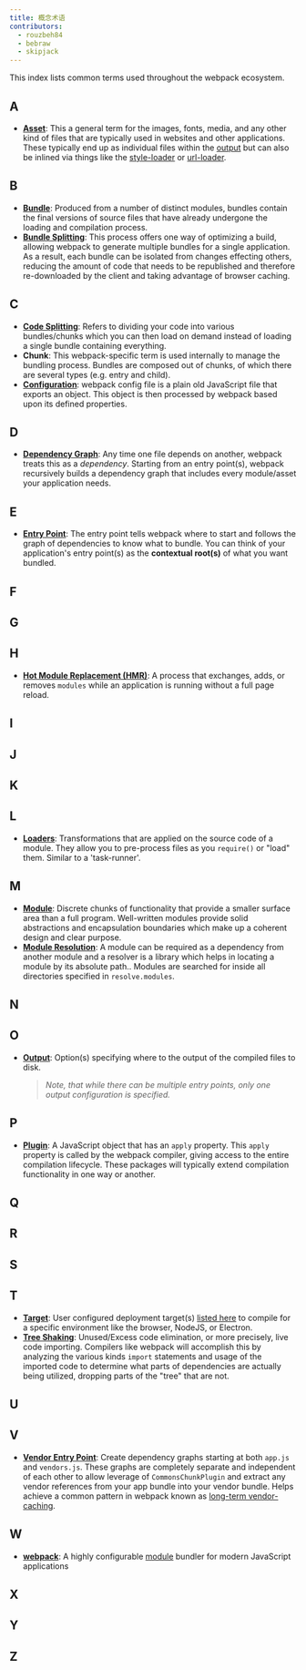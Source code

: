 ```yaml
---
title: 概念术语
contributors:
  - rouzbeh84
  - bebraw
  - skipjack
---
```


This index lists common terms used throughout the webpack ecosystem.


## A

- [**Asset**](/guides/asset-management/): This a general term for the images, fonts, media, and any other kind of files that are typically used in websites and other applications. These typically end up as individual files within the [output](/glossary#o) but can also be inlined via things like the [style-loader](/loaders/style-loader) or [url-loader](/loaders/url-loader).


## B

- [**Bundle**](/guides/getting-started/#creating-a-bundle): Produced from a number of distinct modules, bundles contain the final versions of source files that have already undergone the loading and compilation process.
- [**Bundle Splitting**](/guides/code-splitting): This process offers one way of optimizing a build, allowing webpack to generate multiple bundles for a single application. As a result, each bundle can be isolated from changes effecting others, reducing the amount of code that needs to be republished and therefore re-downloaded by the client and taking advantage of browser caching.


## C

- [**Code Splitting**](/guides/code-splitting/): Refers to dividing your code into various bundles/chunks which you can then load on demand instead of loading a single bundle containing everything.
- **Chunk**: This webpack-specific term is used internally to manage the bundling process. Bundles are composed out of chunks, of which there are several types (e.g. entry and child).
- [**Configuration**](/concepts/configuration/): webpack config file is a plain old JavaScript file that exports an object. This object is then processed by webpack based upon its defined properties.


## D

- [**Dependency Graph**](/concepts/dependency-graph): Any time one file depends on another, webpack treats this as a *dependency*. Starting from an entry point(s), webpack recursively builds a dependency graph that includes every module/asset your application needs.


## E

- [**Entry Point**](/concepts/entry-points): The entry point tells webpack where to start and follows the graph of dependencies to know what to bundle. You can think of your application's entry point(s) as the **contextual root(s)** of what you want bundled.


## F

## G

## H

- [**Hot Module Replacement (HMR)**](/concepts/hot-module-replacement): A process that exchanges, adds, or removes  `modules` while an application is running without a full page reload.


## I

## J

## K

## L

- [**Loaders**](/concepts/loaders): Transformations that are applied on the source code of a module. They allow you to pre-process files as you `require()` or "load" them. Similar to a 'task-runner'.


## M

- [**Module**](/concepts/modules): Discrete chunks of functionality that provide a smaller surface area than a full program. Well-written modules provide solid abstractions and encapsulation boundaries which make up a coherent design and clear purpose.
- [**Module Resolution**](/concepts/module-resolution/): A module can be required as a dependency from another module and a resolver is a library which helps in locating a module by its absolute path.. Modules are searched for inside all directories specified in `resolve.modules`.


## N

## O

- [**Output**](/concepts/output): Option(s) specifying where to the output of the compiled files to disk.
  > _Note, that while there can be multiple entry points, only one output configuration is specified._


## P

- [**Plugin**](/concepts/plugins): A JavaScript object that has an `apply` property. This `apply` property is called by the webpack compiler, giving access to the entire compilation lifecycle. These packages will typically extend compilation functionality in one way or another.


## Q

## R

## S

## T

- [**Target**](/configuration/target/): User configured deployment target(s) [listed here](/configuration/target/) to compile for a specific environment like the browser, NodeJS, or Electron.
- [**Tree Shaking**](/guides/tree-shaking/): Unused/Excess code elimination, or more precisely, live code importing. Compilers like webpack will accomplish this by analyzing the various kinds `import` statements and usage of the imported code to determine what parts of dependencies are actually being utilized, dropping parts of the "tree" that are not.


## U

## V

- [**Vendor Entry Point**](/concepts/entry-points/#separate-app-and-vendor-entries): Create dependency graphs starting at both `app.js` and `vendors.js`. These graphs are completely separate and independent of each other to allow leverage of `CommonsChunkPlugin` and extract any vendor references from your app bundle into your vendor bundle. Helps achieve a common pattern in webpack known as [long-term vendor-caching](/guides/caching/).


## W

- [**webpack**](/): A highly configurable [module](/concepts/modules) bundler for modern JavaScript applications


## X

## Y

## Z

